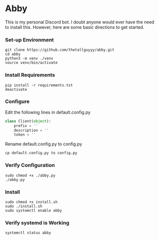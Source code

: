 # Abby
This is my personal Discord bot. I doubt anyone would ever have the need to
install this. However, here are some basic directions to get started.

### Set-up Environment
```
git clone https://github.com/thetallguyyy/abby.git
cd abby
python3 -m venv ./venv
source venv/bin/activate
```

### Install Requirements
```
pip install -r requirements.txt
deactivate
```

### Configure
Edit the following lines in default.config.py
```python
class Client(object):
    prefix = ''
    description = ''
    token = ''
```

Rename default.config.py to config.py
```
cp default.config.py to config.py
```

### Verify Configuration
```
sudo chmod +x ./abby.py
./abby.py
```

### Install
```
sudo chmod +x install.sh
sudo ./install.sh
sudo systemctl enable abby
```

### Verify systemd is Working
```
systemctl status abby
```
